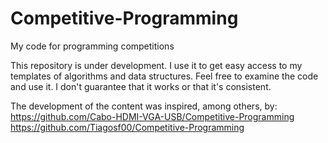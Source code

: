 # Competitive-Programming
My code for programming competitions

This repository is under development. I use it to get easy access to my templates of algorithms and data structures.
Feel free to examine the code and use it. I don't guarantee that it works or that it's consistent.

The development of the content was inspired, among others, by:
https://github.com/Cabo-HDMI-VGA-USB/Competitive-Programming
https://github.com/Tiagosf00/Competitive-Programming
